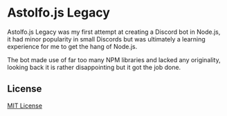 # Astolfo.js Legacy

Astolfo.js Legacy was my first attempt at creating a Discord bot in Node.js, it had minor popularity in small Discords but was ultimately a learning experience for me to get the hang of Node.js.

The bot made use of far too many NPM libraries and lacked any originality, looking back it is rather disappointing but it got the job done.

## License
[MIT License](https://choosealicense.com/licenses/mit/)